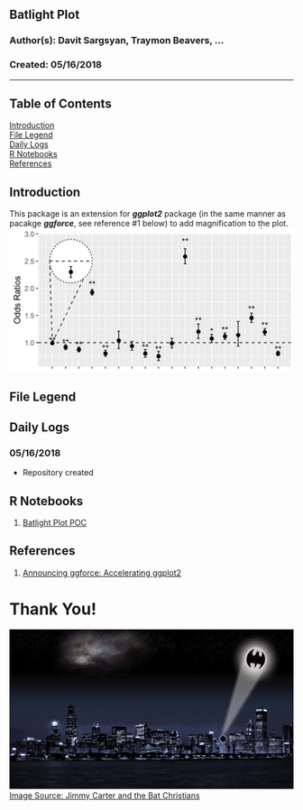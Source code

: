 ## Batlight Plot
### Author(s): Davit Sargsyan, Traymon Beavers, ...
### Created: 05/16/2018

---

## Table of Contents
[Introduction](#intro)     
[File Legend](#files)       
[Daily Logs](#logs)     
[R Notebooks](#rnote)     
[References](#ref)     

## Introduction<a name="intro"></a>
This package is an extension for ***ggplot2*** package (in the same manner as pacakge ***ggforce***, see reference #1 below) to add magnification to the plot.    
![](media/batlight_plot.png?raw=true "Title")

## File Legend<a name="files"></a>

## Daily Logs<a name="logs"></a>
### 05/16/2018
* Repository created

## R Notebooks<a name="rnote"></a>
1. [Batlight Plot POC](http://htmlpreview.github.com/?https://github.com/sargdavid/snippets.cvi/blob/master/rnotebook/ggplot_errorbar_barplot.nb.html)    

## References<a name="ref"></a>
1. [Announcing ggforce: Accelerating ggplot2](https://www.r-bloggers.com/announcing-ggforce-accelerating-ggplot2/)    

# Thank You!
![](media/bat_signal.png?raw=true "Title")    
[Image Source: Jimmy Carter and the Bat Christians](http://corbiniansbear.blogspot.com/2014/04/jimmy-carter-and-bat-christians.html)